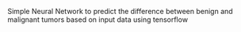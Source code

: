 Simple Neural Network to predict the difference between benign and malignant tumors based on input data using tensorflow
